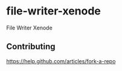 file-writer-xenode
==================

File Writer Xenode


## Contributing

https://help.github.com/articles/fork-a-repo